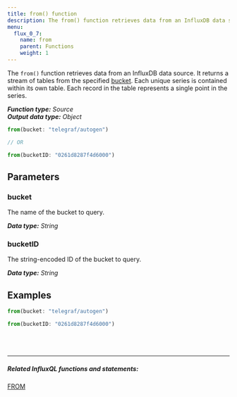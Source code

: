 ```yaml
---
title: from() function
description: The from() function retrieves data from an InfluxDB data source.
menu:
  flux_0_7:
    name: from
    parent: Functions
    weight: 1
---
```


The `from()` function retrieves data from an InfluxDB data source.
It returns a stream of tables from the specified [bucket](#parameters).
Each unique series is contained within its own table.
Each record in the table represents a single point in the series.

_**Function type:** Source_  
_**Output data type:** Object_

```js
from(bucket: "telegraf/autogen")

// OR

from(bucketID: "0261d8287f4d6000")
```

## Parameters

### bucket
The name of the bucket to query.

_**Data type:** String_

### bucketID
The string-encoded ID of the bucket to query.

_**Data type:** String_

## Examples
```js
from(bucket: "telegraf/autogen")
```
```js
from(bucketID: "0261d8287f4d6000")
```

<hr style="margin-top:4rem"/>

##### Related InfluxQL functions and statements:
[FROM](/influxdb/latest/query_language/data_exploration/#from-clause)
